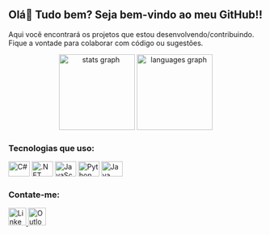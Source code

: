 <h2 align="left">Olá👋 Tudo bem? Seja bem-vindo ao meu GitHub!!</h2>
<p> Aqui você encontrará os projetos que estou desenvolvendo/contribuindo. Fique a vontade para colaborar com código ou sugestões.</p>
<div align="center">
  <img src="https://github-readme-stats.vercel.app/api?hide_title=false&hide_rank=false&show_icons=true&include_all_commits=true&count_private=true&disable_animations=false&theme=dracula&locale=pt-br&hide_border=false&username=GuilhermeFeitoza" height="150" alt="stats graph"  />
  <img src="https://github-readme-stats.vercel.app/api/top-langs?locale=pt-br&hide_title=false&layout=compact&card_width=320&langs_count=5&theme=dracula&hide_border=false&username=GuilhermeFeitoza" height="150" alt="languages graph"  />
</div>
<div align="left">
  <h3>Tecnologias que uso:</h3>
    <img src="https://cdn.jsdelivr.net/gh/devicons/devicon/icons/csharp/csharp-original.svg" height="30" width="42" alt="C#"  />
  <img src="https://cdn.jsdelivr.net/gh/devicons/devicon/icons/dotnetcore/dotnetcore-original.svg" height="30" width="42" alt=".NET Core"  />
  <img src="https://cdn.jsdelivr.net/gh/devicons/devicon/icons/javascript/javascript-original.svg" height="30" width="42" alt="JavaScript"  />
  <img src="https://cdn.jsdelivr.net/gh/devicons/devicon/icons/python/python-original.svg" height="30" width="42" alt="Python"  />
  <img src="https://cdn.jsdelivr.net/gh/devicons/devicon/icons/java/java-original.svg" height="30" width="42" alt="Java"  />
</div>
<div align="left">
  <h3>Contate-me:</h3>
  <a href="https://www.linkedin.com/in/guilhermefeitoza/" target="_blank">
    <img src="https://img.shields.io/static/v1?message=LinkedIn&logo=linkedin&label=&color=0077B5&logoColor=white&labelColor=&style=for-the-badge" height="35" alt="LinkedIn"  />
  </a>
  <a href="mailto:guilhermefeitoza09@outlook.com" target="_blank">
    <img src="https://img.shields.io/static/v1?message=Outlook&logo=microsoft-outlook&label=&color=0078D4&logoColor=white&labelColor=&style=for-the-badge" height="35" alt="Outlook"  />
  </a>
</div>
